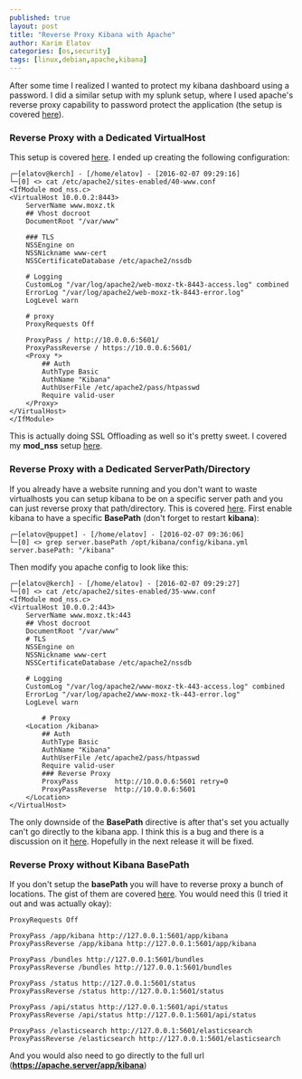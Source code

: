 ```yaml
---
published: true
layout: post
title: "Reverse Proxy Kibana with Apache"
author: Karim Elatov
categories: [os,security]
tags: [linux,debian,apache,kibana]
---
```

After some time I realized I wanted to protect my kibana dashboard using a password. I did a similar setup with my splunk setup, where I used apache's reverse proxy capability to password protect the application (the setup is covered [here](/2013/12/installing-splunk-freebsd/)). 

### Reverse Proxy with a Dedicated VirtualHost
This setup is covered [here](https://www.jhipster.tech/tips/023_tip_protecting_kibana_with_apache_basic_authent.html). I ended up creating the following configuration:

	┌─[elatov@kerch] - [/home/elatov] - [2016-02-07 09:29:16]
	└─[0] <> cat /etc/apache2/sites-enabled/40-www.conf
	<IfModule mod_nss.c>
	<VirtualHost 10.0.0.2:8443>
		ServerName www.moxz.tk
		## Vhost docroot
		DocumentRoot "/var/www"
		
		### TLS
		NSSEngine on
		NSSNickname www-cert
		NSSCertificateDatabase /etc/apache2/nssdb
		
		# Logging
		CustomLog "/var/log/apache2/web-moxz-tk-8443-access.log" combined
	    ErrorLog "/var/log/apache2/web-moxz-tk-8443-error.log"
	    LogLevel warn
		
		# proxy
		ProxyRequests Off
	
		ProxyPass / http://10.0.0.6:5601/
	    ProxyPassReverse / https://10.0.0.6:5601/
		<Proxy *>
			## Auth
			AuthType Basic
			AuthName "Kibana"
			AuthUserFile /etc/apache2/pass/htpasswd
			Require valid-user
		</Proxy>
	</VirtualHost>
	</IfModule>

This is actually doing SSL Offloading as well so it's pretty sweet. I covered my **mod_nss** setup [here](/2015/11/setup-an-ssl-site-with-mod_nss-on-debian-8/).

### Reverse Proxy with a Dedicated ServerPath/Directory
If you already have a website running and you don't want to waste virtualhosts you can setup kibana to be on a specific server path and you can just reverse proxy that path/directory. This is covered [here](https://discuss.elastic.co/t/4-3-0-how-to-configure-your-nginx-balancer-and-apache-reverse-proxy/37351/2). First enable kibana to have a specific **BasePath** (don't forget to restart **kibana**):

	┌─[elatov@puppet] - [/home/elatov] - [2016-02-07 09:36:06]
	└─[0] <> grep server.basePath /opt/kibana/config/kibana.yml
	server.basePath: "/kibana"

Then modify you apache config to look like this:

	┌─[elatov@kerch] - [/home/elatov] - [2016-02-07 09:29:27]
	└─[0] <> cat /etc/apache2/sites-enabled/35-www.conf
	<IfModule mod_nss.c>
	<VirtualHost 10.0.0.2:443>
		ServerName www.moxz.tk:443
		## Vhost docroot
		DocumentRoot "/var/www"
		# TLS
		NSSEngine on
		NSSNickname www-cert
		NSSCertificateDatabase /etc/apache2/nssdb
		
		# Logging
		CustomLog "/var/log/apache2/www-moxz-tk-443-access.log" combined
		ErrorLog "/var/log/apache2/www-moxz-tk-443-error.log"
		LogLevel warn
	    
	    	# Proxy
		<Location /kibana>
			## Auth
			AuthType Basic
			AuthName "Kibana"
			AuthUserFile /etc/apache2/pass/htpasswd
			Require valid-user
			### Reverse Proxy
			ProxyPass         http://10.0.0.6:5601 retry=0
	  		ProxyPassReverse  http://10.0.0.6:5601
		</Location>
	</VirtualHost>

The only downside of the **BasePath** directive is after that's set you actually can't go directly to the kibana app. I think this is a bug and there is a discussion on it [here](https://github.com/elastic/kibana/pull/5337). Hopefully in the next release it will be fixed.

### Reverse Proxy without Kibana BasePath
If you don't setup the **basePath** you will have to reverse proxy a bunch of locations. The gist of them are covered [here](https://github.com/elastic/kibana/issues/5230). You would need this (I tried it out and was actually okay):

	ProxyRequests Off
	
	ProxyPass /app/kibana http://127.0.0.1:5601/app/kibana
	ProxyPassReverse /app/kibana http://127.0.0.1:5601/app/kibana
	
	ProxyPass /bundles http://127.0.0.1:5601/bundles
	ProxyPassReverse /bundles http://127.0.0.1:5601/bundles
	  
	ProxyPass /status http://127.0.0.1:5601/status
	ProxyPassReverse /status http://127.0.0.1:5601/status
	
	ProxyPass /api/status http://127.0.0.1:5601/api/status
	ProxyPassReverse /api/status http://127.0.0.1:5601/api/status
	
	ProxyPass /elasticsearch http://127.0.0.1:5601/elasticsearch
	ProxyPassReverse /elasticsearch http://127.0.0.1:5601/elasticsearch

And you would also need to go directly to the full url (**https://apache.server/app/kibana**)

